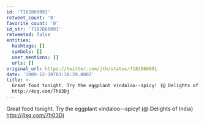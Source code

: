 ```yaml
---
id: '7182866091'
retweet_count: '0'
favorite_count: '0'
id_str: '7182866091'
retweeted: false
entities:
  hashtags: []
  symbols: []
  user_mentions: []
  urls: []
original_url: https://twitter.com/jth/status/7182866091
date: '2009-12-30T03:30:29.000Z'
title: >-
  Great food tonight. Try the eggplant vindaloo--spicy! (@ Delights of India)
  http://4sq.com/7h03Dj
---
```


Great food tonight. Try the eggplant vindaloo--spicy! (@ Delights of India) http://4sq.com/7h03Dj